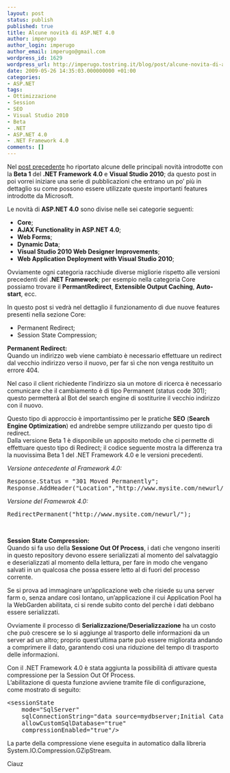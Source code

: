 ```yaml
---
layout: post
status: publish
published: true
title: Alcune novità di ASP.NET 4.0
author: imperugo
author_login: imperugo
author_email: imperugo@gmail.com
wordpress_id: 1629
wordpress_url: http://imperugo.tostring.it/blog/post/alcune-novita-di-aspnet-40/
date: 2009-05-26 14:35:03.000000000 +01:00
categories:
- ASP.NET
tags:
- Ottimizzazione
- Session
- SEO
- Visual Studio 2010
- Beta
- .NET
- ASP.NET 4.0
- .NET Framework 4.0
comments: []
---
```

<p>Nel <a target="_blank" href="http://imperugo.tostring.it/Blog/Post/Visual-Studio-2010-e-NET-Framework-40">post precedente</a> ho riportato alcune delle principali novit&agrave; introdotte con la <strong>Beta 1</strong> del <strong>.NET Framework 4.0</strong> e <strong>Visual Studio 2010</strong>; da questo post in poi vorrei iniziare una serie di pubblicazioni che entrano un po&rsquo; pi&ugrave; in dettaglio su come possono essere utilizzate queste importanti features introdotte da Microsoft.</p>
<p>Le novit&agrave; di <strong>ASP.NET 4.0</strong> sono divise nelle sei categorie seguenti:</p>
<ul>
    <li><strong>Core</strong>;</li>
    <li><strong>AJAX Functionality in ASP.NET 4.0</strong>;</li>
    <li><strong>Web Forms</strong>;</li>
    <li><strong>Dynamic Data</strong>;</li>
    <li><strong>Visual Studio 2010 Web Designer Improvements</strong>;</li>
    <li><strong>Web Application Deployment with Visual Studio 2010</strong>;</li>
</ul>
<p>Ovviamente ogni categoria racchiude diverse migliorie rispetto alle versioni precedenti del <strong>.NET Framework</strong>; per esempio nella categoria Core possiamo trovare il <strong>PermantRedirect</strong>, <strong>Extensible Output Caching</strong>, <strong>Auto-start</strong>, ecc.</p>
<p>In questo post si vedr&agrave; nel dettaglio il funzionamento di due nuove features presenti nella sezione Core:</p>
<ul>
    <li>Permanent Redirect;</li>
    <li>Session State Compression;</li>
</ul>
<p><b>Permanent Redirect: <br />
</b>Quando un indirizzo web viene cambiato &egrave; necessario effettuare un redirect dal vecchio indirizzo verso il nuovo, per far s&igrave; che non venga restituito un errore 404.</p>
<p>Nel caso il client richiedente l&rsquo;indirizzo sia un motore di ricerca &egrave; necessario comunicare che il cambiamento &egrave; di tipo Permanent (status code 301); questo permetter&agrave; al Bot del search engine di sostiturire il vecchio indirizzo con il nuovo.</p>
<p>Questo tipo di approccio &egrave; importantissimo per le pratiche <strong>SEO</strong> (<strong>Search Engine Optimization</strong>) ed andrebbe sempre utilizzando per questo tipo di redirect. <br />
Dalla versione Beta 1 &egrave; disponibile un apposito metodo che ci permette di effettuare questo tipo di Redirect; il codice seguente mostra la differenza tra la nuovissima Beta 1 del .NET Framework 4.0 e le versioni precedenti.</p>
<p><em>Versione antecedente al Framework 4.0:</em></p>
<pre class="brush: csharp; ruler: true;">
Response.Status = &quot;301 Moved Permanently&quot;;
Response.AddHeader(&quot;Location&quot;,&quot;http://www.mysite.com/newurl/&quot;);</pre>
<p><em>Versione del Framewrok 4.0:</em></p>
<pre class="brush: csharp; ruler: true;">
RedirectPermanent(&quot;http://www.mysite.com/newurl/&quot;);</pre>
<p>&nbsp;</p>
<p><b>Session State Compression: <br />
</b>Quando si fa uso della <strong>Sessione Out Of Process</strong>, i dati che vengono inseriti in questo repository devono essere serializzati al momento del salvataggio e deserializzati al momento della lettura, per fare in modo che vengano salvati in un qualcosa che possa essere letto al di fuori del processo corrente.</p>
<p>Se si prova ad immaginare un&rsquo;applicazione web che risiede su una server farm o, senza andare cos&igrave; lontano, un&rsquo;applicazione il cui Application Pool ha la WebGarden abilitata, ci si rende subito conto del perch&egrave; i dati debbano essere serializzati.</p>
<p>Ovviamente il processo di <strong>Serializzazione/Deserializzazione</strong> ha un costo che pu&ograve; crescere se lo si aggiunge al trasporto delle informazioni da un server ad un altro; proprio quest&rsquo;ultima parte pu&ograve; essere migliorata andando a comprimere il dato, garantendo cos&igrave; una riduzione del tempo di trasporto delle informazioni.</p>
<p>Con il .NET Framework 4.0 &egrave; stata aggiunta la possibilit&agrave; di attivare questa compressione per la Session Out Of Process. <br />
L&rsquo;abilitazione di questa funzione avviene tramite file di configurazione, come mostrato di seguito:</p>
<pre class="brush: xml; ruler: true;">
&lt;sessionState    
	mode=&quot;SqlServer&quot;    
	sqlConnectionString=&quot;data source=mydbserver;Initial Catalog=myDatabase&quot;    
	allowCustomSqlDatabase=&quot;true&quot;    
	compressionEnabled=&quot;true&quot;/&gt;</pre>
<p>La parte della compressione viene eseguita in automatico dalla libreria System.IO.Compression.GZipStream.</p>
<p>Ciauz</p>
